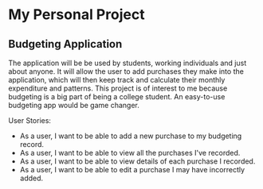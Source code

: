 # My Personal Project

## Budgeting Application

The application will be be used by students, working individuals and just about anyone.
It will allow the user to add purchases they make into the application, which will then keep track
and calculate their monthly expenditure and patterns. This project is of interest to me because
budgeting is a big part of being a college student. An easy-to-use budgeting app would be game changer.

User Stories:
- As a user, I want to be able to add a new purchase to my budgeting record.
- As a user, I want to be able to view all the purchases I've recorded.
- As a user, I want to be able to view details of each purchase I recorded.
- As a user, I want to be able to edit a purchase I may have incorrectly added.

